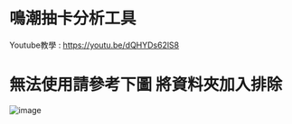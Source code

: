 # 鳴潮抽卡分析工具
Youtube教學 : https://youtu.be/dQHYDs62lS8

# 無法使用請參考下圖 將資料夾加入排除
![image](https://github.com/jyst06/WurtheringWave_Analyzer/assets/107468548/61edc00c-9d4f-416c-84ab-cdbac9ac95f6)
